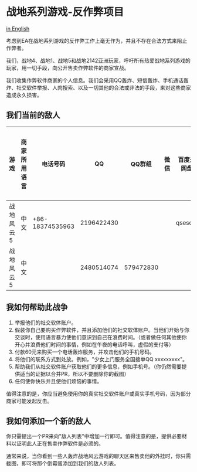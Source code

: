 # 战地系列游戏-反作弊项目

[in English](./README.md)

考虑到EA在战地系列游戏的反作弊工作上毫无作为，并且不存在合法方式来阻止作弊者。

我们，战地4、战地1、战地5和战地2142亚洲玩家，呼吁所有热爱战地系列游戏的玩家，用一切手段，向公开售卖作弊软件的商家宣战。

我们收集作弊软件商家的个人信息。我们会采用QQ轰炸、短信轰炸、手机通话轰炸、社交软件举报、人肉搜索、以及一切其他的合法或非法的手段，来对这些商家造成永久损害。

## 我们当前的敌人

|游戏      |商家所用语言|电话号码       |QQ        |QQ群组    |微信  |百度云网盘|作弊软件售卖证明   |
|----------|------------|---------------|----------|----------|------|----------|-------------------|
|战地风云 5|中文        |+86-18374535963|2196422430|          |      |qsesqw    |[link](proof/1.png)|
|战地风云 5|中文        |               |2480514074|579472830 |      |          |[link](proof/2.png)|

## 我如何帮助此战争

1. 举报他们的社交软体账户。
2. 假装你自己要购买作弊软件，并且添加他们的社交软体账户。当他们开始与你交谈时，使用语言暴力使他们意识到自己在浪费时间。（或者做任何其他使你开心并浪费他们时间的事情，例如在午夜的电话呼叫，虚假的支付等）
3. 付款60元来购买一个电话轰炸服务，并攻击他们的手机号码。
4. 将他们的联系方式到处放。例如，"少女上门服务全国接单QQ xxxxxxxxx"。
5. 帮助我们从社交软件账户获取他们的更多信息，例如手机号。（你仍然需要提供适当的证据以合并PR，所以不要删除你的截图）
6. 任何使你快乐并且使他们烦恼的事情。

值得注意的是，你应当避免使用你的真实社交软件账户或真实手机号码，因为部分商家可能发起反击。

## 我如何添加一个新的敌人

你只需提出一个PR来向"敌人列表"中增加一行即可。值得注意的是，提供必要材料以证明此人正在售卖作弊软件是必须的。

通常来说，当你看到一些人轰炸战地风云游戏的聊天区来售卖他的外挂时，你只需截图，即可将那个倒霉蛋添加到我们的敌人列表。

